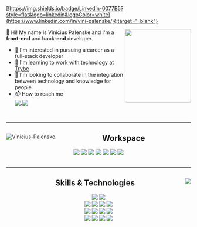 [!https://img.shields.io/badge/LinkedIn-0077B5?style=flat&logo=linkedin&logoColor=white](https://www.linkedin.com/in/vini-palenske/){:target="_blank"}

<div>
  <a href="#"><img align="right" src="https://c.tenor.com/cdgu_rxP5vwAAAAd/cat-hiss.gif" height="200px" width="180px"/></a>
  <p align="left">
    👋 Hi! My name is Vinicius Palenske and I'm a <b>front-end</b> and <b>back-end</b> developer.
    <ul>
      <li>👀 I'm interested in pursuing a career as a full-stack developer</li>
      <li>🌱 I'm learning to work with technology at <a href="https://www.betrybe.com/">Trybe</a></li>
      <li>💞️ I'm looking to collaborate in the integration between technology and knowledge for people</li>
      <li>📫 How to reach me<br><a href="https://www.linkedin.com/in/vini-palenske/" target="_blank">
        <img align=center src="https://img.shields.io/badge/LinkedIn-0077B5?style=flat&logo=linkedin&logoColor=white"/></a><a target="_blank" href="https://mail.google.com/mail/?view=cm&fs=1&to=viniciuspalenske@gmail.com">
        <img align="center" src="https://img.shields.io/badge/Gmail-D14836?style=flat&logo=gmail&logoColor=white"/></a></li>
    </ul>
  </p>
</div>
<br>
<hr>
<div>
  <a href="#"><img align="left" src="https://github-readme-stats.vercel.app/api?username=palenske&theme=onedark&show_icons=true&hide=stars&custom_title=Palenske's%20GitHub%20Stats" alt="Vinicius-Palenske"/></a>
  <div align="center">
    <h2>Workspace</h2>
    <a href="#"><img href="#" src="https://img.shields.io/badge/Ubuntu-E95420?style=for-the-badge&logo=ubuntu&logoColor=white"/></a>
    <a href="#"><img src="https://img.shields.io/badge/oh_my_zsh-1A2C34?style=for-the-badge&logo=ohmyzsh&logoColor=white"/></a>
    <a href="#"><img src="https://img.shields.io/badge/Zoom-2D8CFF?style=for-the-badge&logo=zoom&logoColor=white"/></a>
    <a href="#"><img src="https://img.shields.io/badge/Visual_Studio_Code-0078D4?style=for-the-badge&logo=visual%20studio%20code&logoColor=white"/></a>
    <a href="#"><img src="https://img.shields.io/badge/Slack-4A154B?style=for-the-badge&logo=slack&logoColor=white"/></a>
    <a href="#"><img src="https://img.shields.io/badge/Google_chrome-4285F4?style=for-the-badge&logo=Google-chrome&logoColor=white"/></a>
    <a href="#"><img src="https://img.shields.io/badge/Trello-0052CC?style=for-the-badge&logo=trello&logoColor=white"/></a>
  </div>
</div>
<br>
<hr>
<div>
  <a href="#"><img align="right" src="https://github-readme-stats.vercel.app/api/top-langs/?username=palenske&theme=onedark" widht="350px"/></a>
  <div align="center">
    <h2>Skills & Technologies</h2>
    <div>
      <a href="#"><img src="https://img.shields.io/badge/Bash-4D4D4D?style=for-the-badge&logo=gnu-bash&logoColor=white"></a>
      <a href="#"><img src="https://img.shields.io/badge/Git-F34F29?style=for-the-badge&logo=git&logoColor=white"></a>
    </div>
    <div>
      <a href="#"><img src="https://img.shields.io/badge/HTML5-E34F26?style=for-the-badge&logo=html5&logoColor=white"/></a>
      <a href="#"><img src="https://img.shields.io/badge/CSS3-1572B6?style=for-the-badge&logo=css3&logoColor=white"/></a>
      <a href="#"><img src="https://img.shields.io/badge/JavaScript-323330?style=for-the-badge&logo=javascript&logoColor=F7DF1E"/></a>
      <a href="#"><img src="https://img.shields.io/badge/React-20232A?style=for-the-badge&logo=react&logoColor=61DAFB"/></a>
    <div/>
    <div>
      <a href="#"><img src="https://img.shields.io/badge/Redux-593D88?style=for-the-badge&logo=redux&logoColor=white"/></a>
      <a href="#"><img src="https://img.shields.io/badge/React_Router-CA4245?style=for-the-badge&logo=react-router&logoColor=white"/></a>
      <a href="#"><img src="https://img.shields.io/badge/Jest-C21325?style=for-the-badge&logo=jest&logoColor=white"/></a>
      <a href="#"><img src="https://img.shields.io/badge/RTL-1A2C34?style=for-the-badge&amp;logo=testing-library&amp;logoColor=E33332"></a>
    </div>
    <div>
      <a href="#"><img src="https://img.shields.io/badge/Node.js-339933?style=for-the-badge&logo=nodedotjs&logoColor=white"/></a>
      <a href="#"><img src="https://img.shields.io/badge/Express.js-000000?style=for-the-badge&logo=express&logoColor=white"/></a>
      <a href="#"><img src="https://img.shields.io/badge/MySQL-4479A1?style=for-the-badge&logo=mysql&logoColor=white"/></a>
      <a href="#"><img src="https://img.shields.io/badge/MongoDB-4EA94B?style=for-the-badge&logo=mongodb&logoColor=white"/></a>
    </div>
  </div>
</div>
